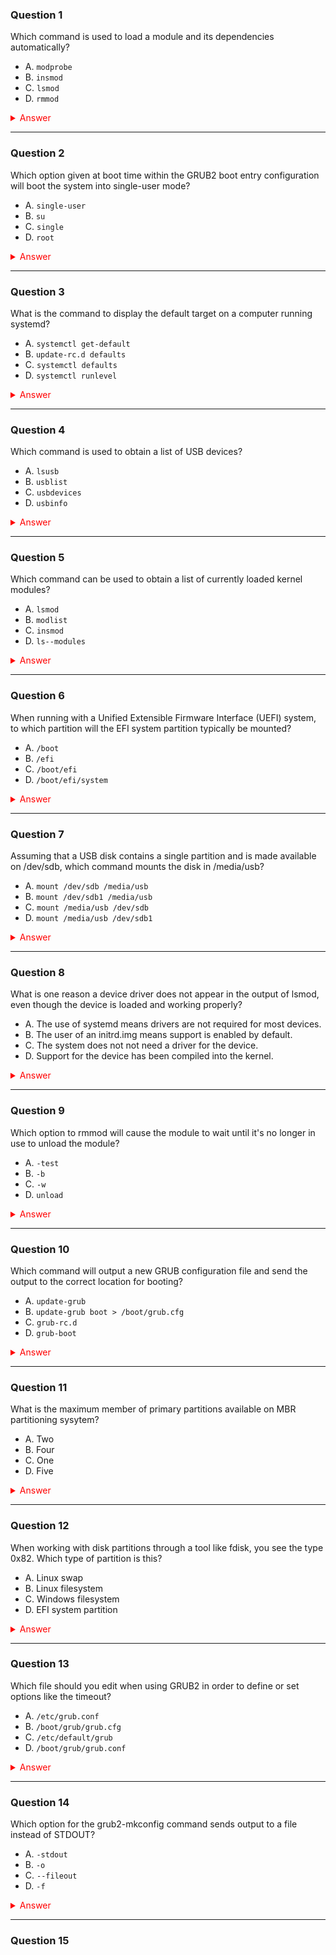 ### Question 1

Which command is used to load a module and its dependencies automatically?

- A. `modprobe`
- B. `insmod`
- C. `lsmod`
- D. `rmmod`

<details>
<summary style="color: red;">Answer</summary>

A. `modprobe`. The `modprobe` command is used to load a module along with its dependencies automatically.

**Explanation:**
`modprobe` is more advanced than `insmod` because it loads not just the module, but also any other modules it depends on, ensuring all required components are active. `lsmod` lists the currently loaded modules, and `rmmod` is used to remove a module.

**Domain:**
System Management

</details>

---

### Question 2

Which option given at boot time within the GRUB2 boot entry configuration will boot the system into single-user mode?

- A. `single-user`
- B. `su`
- C. `single`
- D. `root`

<details>
<summary style="color: red;">Answer</summary>

C. `single`. Adding the `single` option to the kernel line in GRUB2 boots the system into single-user mode.

**Explanation:**
Single-user mode is a minimal mode primarily used for maintenance tasks. It boots the system with only the essential services and does not start the networking services. The `single` option is used to boot the system into single-user mode. The `su` command is used to switch to another user account, and the `root` option is not a valid option for booting into single-user mode.

**Domain:**
System Management

</details>

---

### Question 3

What is the command to display the default target on a computer running systemd?

- A. `systemctl get-default`
- B. `update-rc.d defaults`
- C. `systemctl defaults`
- D. `systemctl runlevel`

<details>
<summary style="color: red;">Answer</summary>

A. `systemctl get-default`. The `systemctl get-default` command displays the default target (runlevel) of a system running systemd.

**Explanation:**
The `systemctl get-default` command is used in a systemd-based system to determine which target (the systemd equivalent of runlevels) is set to boot by default. The `update-rc.d defaults` command is used to enable or disable services in the System V init system. The `systemctl defaults` and `systemctl runlevel` commands are not valid commands.

**Domain:**
System Management

</details>

---

### Question 4

Which command is used to obtain a list of USB devices?

- A. `lsusb`
- B. `usblist`
- C. `usbdevices`
- D. `usbinfo`

<details>
<summary style="color: red;">Answer</summary>

A. `lsusb`. The `lsusb` command is used to obtain a list of USB devices.

**Explanation:**
The `lsusb` command lists USB devices connected to the system. The `usblist`, `usbdevices`, and `usbinfo` commands are not valid commands.

**Domain:**
System Management

</details>

---

### Question 5

Which command can be used to obtain a list of currently loaded kernel modules?

- A. `lsmod`
- B. `modlist`
- C. `insmod`
- D. `ls--modules`

<details>
<summary style="color: red;">Answer</summary>

A. `lsmod`. The `lsmod` command is used to obtain a list of currently loaded kernel modules.

**Explanation:**
The `lsmod` command lists the currently loaded kernel modules. The `modlist`, `insmod`, and `ls--modules` commands are not valid commands. The `insmod` command is used to load a module into the kernel.

**Domain:**
System Management

</details>

---

### Question 6

When running with a Unified Extensible Firmware Interface (UEFI) system, to which partition will the EFI system partition typically be mounted?

- A. `/boot`
- B. `/efi`
- C. `/boot/efi`
- D. `/boot/efi/system`

<details>
<summary style="color: red;">Answer</summary>

C. `/boot/efi`. The EFI system partition is typically mounted to `/boot/efi` when running with a UEFI system.

**Explanation:**
The EFI system partition is a partition on a data storage device that is used by machines that adhere to the UEFI specification. The EFI system partition is typically mounted to `/boot/efi` when running with a UEFI system. The `/boot`, `/efi`, and `/boot/efi/system` directories are not typically used for the EFI system partition. The `/boot` directory is used for the boot partition, and the `/efi` directory is not a standard directory for the EFI system partition. The `/boot/efi/system` directory is not a standard directory for the EFI system partition.

**Domain:**
System Management

</details>

---

### Question 7

Assuming that a USB disk contains a single partition and is made available on /dev/sdb, which command mounts the disk in /media/usb?

- A. `mount /dev/sdb /media/usb`
- B. `mount /dev/sdb1 /media/usb`
- C. `mount /media/usb /dev/sdb`
- D. `mount /media/usb /dev/sdb1`

<details>
<summary style="color: red;">Answer</summary>

B. `mount /dev/sdb1 /media/usb`. The `mount /dev/sdb1 /media/usb` command mounts the disk in `/media/usb`.

**Explanation:**
The `mount /dev/sdb1 /media/usb` command mounts the disk in `/media/usb`. The `mount /dev/sdb /media/usb` command is incorrect because it does not specify the partition number and drive partitions begin at number 1, making the first partition number 1. The `mount /media/usb /dev/sdb` and `mount /media/usb /dev/sdb1` commands are incorrect because the source and destination are reversed. The source should be the device file, and the destination should be the mount point. The correct command is `mount /dev/sdb1 /media/usb`.

**Domain:**
System Management

</details>

---

### Question 8

What is one reason a device driver does not appear in the output of lsmod, even though the device is loaded and working properly?

- A. The use of systemd means drivers are not required for most devices.
- B. The user of an initrd.img means support is enabled by default.
- C. The system does not not need a driver for the device.
- D. Support for the device has been compiled into the kernel.

<details>
<summary style="color: red;">Answer</summary>

D. Support for the device has been compiled into the kernel. One reason a device driver does not appear in the output of `lsmod`, even though the device is loaded and working properly, is that support for the device has been compiled into the kernel.

**Explanation:**
When a device driver is compiled into the kernel, it is not loaded as a module and does not appear in the output of `lsmod`. The use of systemd, the use of an `initrd.img`, and the system not needing a driver for the device are not reasons a device driver does not appear in the output of `lsmod`. The use of systemd does not mean drivers are not required for most devices. The use of an `initrd.img` does not mean support is enabled by default. The system needing a driver for the device is not a reason a device driver does not appear in the output of `lsmod`. The correct reason is that support for the device has been compiled into the kernel.

**Domain:**
System Management

</details>

---

### Question 9

Which option to rmmod will cause the module to wait until it's no longer in use to unload the module?

- A. `-test`
- B. `-b`
- C. `-w`
- D. `unload`

<details>
<summary style="color: red;">Answer</summary>

C. `-w`. The `-w` option to `rmmod` will cause the module to wait until it is no longer in use to unload the module.

**Explanation:**
The `-w` option to `rmmod` will cause the module to wait until it is no longer in use to unload the module. The `-test`, `-b`, and `unload` options are not valid options for `rmmod`.

**Domain:**
System Management

</details>

---

### Question 10

Which command will output a new GRUB configuration file and send the output to the correct location for booting?

- A. `update-grub`
- B. `update-grub boot > /boot/grub.cfg`
- C. `grub-rc.d`
- D. `grub-boot`

<details>
<summary style="color: red;">Answer</summary>

A. `update-grub`. The `update-grub` command will output a new GRUB configuration file and send the output to the correct location for booting.

**Explanation:**
The `update-grub` command will output a new GRUB configuration file and send the output to the correct location for booting. `update-grub` is an alias or shortcut for the `grub-mkconfig -o /boot/grub/grub.cfg` command. The `update-grub boot > /boot/grub.cfg`, `grub-rc.d`, and `grub-boot` commands are not valid commands.

**Domain:**
System Management

</details>

---

### Question 11

What is the maximum member of primary partitions available on MBR partitioning sysytem?

- A. Two
- B. Four
- C. One
- D. Five

<details>
<summary style="color: red;">Answer</summary>

B. `Four`. MBR-based disks can be partitioned with up to four primary partitions, one of which can be further partitioned or extended into logical partitions.

**Explanation:**
MBR-based disks can be partitioned with up to four primary partitions, one of which can be further partitioned or extended into logical partitions. The other options are incorrect.

**Domain:**
System Management

</details>

---

### Question 12

When working with disk partitions through a tool like fdisk, you see the type 0x82. Which type of partition is this?

- A. Linux swap
- B. Linux filesystem
- C. Windows filesystem
- D. EFI system partition

<details>
<summary style="color: red;">Answer</summary>

A. `Linux swap`. The type 0x82 is used to identify a Linux swap partition. While 0x83 is used for Linux Filesystem. NTFS (0x07) and FAT32 (0.0c) are used for Windows filesystem and 0xEF is used for EFI system partition.

**Explanation:**
The type 0x82 is used to identify a Linux swap partition. The other options are incorrect.

**Domain:**
System Management

</details>

---

### Question 13

Which file should you edit when using GRUB2 in order to define or set options like the timeout?

- A. `/etc/grub.conf`
- B. `/boot/grub/grub.cfg`
- C. `/etc/default/grub`
- D. `/boot/grub/grub.conf`

<details>
<summary style="color: red;">Answer</summary>

C. `/etc/default/grub`. When using GRUB2, you should edit the `/etc/default/grub` file to define or set options like the timeout.

**Explanation:**
The `/etc/grub.conf`, `/boot/grub/grub.cfg`, and `/boot/grub/grub.conf` files are not used to define or set options like the timeout. The `/etc/grub.conf` file is used in GRUB Legacy, not GRUB2. The `/boot/grub/grub.cfg` file is the GRUB2 configuration file, but it is generated by the `grub-mkconfig` command and should not be edited directly. The `/boot/grub/grub.conf` file is not used in GRUB2. The correct file to edit when using GRUB2 to define or set options like the timeout is `/etc/default/grub`.

**Domain:**
System Management

</details>

---

### Question 14

Which option for the grub2-mkconfig command sends output to a file instead of STDOUT?

- A. `-stdout`
- B. `-o`
- C. `--fileout`
- D. `-f`

<details>
<summary style="color: red;">Answer</summary>

B. `-o`. The `-o` option for the `grub2-mkconfig` command sends output to a file instead of STDOUT.

**Explanation:**
The `-o` option for the `grub2-mkconfig` command sends output to a file instead of STDOUT. The `-stdout`, `--fileout`, and `-f` options are not valid options for the `grub2-mkconfig` command.

**Domain:**
System Management

</details>

---

### Question 15
